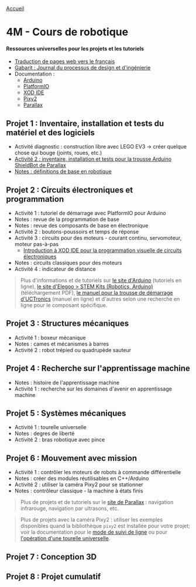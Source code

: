 [Accueil](./index.md)

# 4M - Cours de robotique

#### Ressources universelles pour les projets et les tutoriels

* [Traduction de pages web vers le français](https://docs.google.com/document/d/1y17romWgOPcvhSh9MgJROtPkUOQNkaMrkGqBu2A_q9w/view)
* [Gabarit : Journal du processus de design et d'ingénierie](https://docs.google.com/document/d/10qXbG6t7gSBiXH1rWh8tamR85JPlqGgy0t4OaY0Sv2M/view)
* Documentation :
    * [Arduino](https://docs.arduino.cc/built-in-examples/)
    * [PlatformIO](https://docs.platformio.org/en/latest/ide/vscode.html)
    * [XOD IDE](https://xod.io/docs/)
    * [Pixy2](https://docs.pixycam.com/wiki/doku.php?id=wiki:v2:start)
    * [Parallax](https://learn.parallax.com/tutorials/robot/shield-bot/robotics-board-education-shield-arduino)

## Projet 1 : Inventaire, installation et tests du matériel et des logiciels

* Activité diagnostic : construction libre avec LEGO EV3 -> créer quelque chose qui bouge (joints, roues, etc.)
* [Activité 2 : inventaire, installation et tests pour la trousse Arduino ShieldBot de Parallax](./p1-4m_act2.md)
* [Notes : définitions de base en robotique](https://docs.google.com/document/d/1kr3UCqRWHvq4YeXPHUDKIzhNah-CdPPylHcNMfpNCUc/view)

## Projet 2 : Circuits électroniques et programmation

* Activité 1 : tutoriel de démarrage avec PlatformIO pour Arduino
* Notes : revue de la programmation de base
* Notes : revue des composants de base en électronique
* Activité 2 : boutons-poussoirs et temps de réponse
* Activité 3 : circuits pour des moteurs - courant continu, servomoteur, moteur pas-à-pas
    * [Introduction à XOD IDE pour la programmation visuelle de circuits électroniques](./p2-4m_act3_xod.md)
* Notes : circuits classiques pour des moteurs
* Activité 4 : indicateur de distance

> Plus d'informations et de tutoriels sur [le site d'Arduino](https://docs.arduino.cc/built-in-examples/) (tutoriels en ligne), [le site d'Elegoo > STEM Kits (Robotics, Arduino)](https://www.elegoo.com/pages/download) (téléchargement PDF), [le manuel pour la trousse de démarrage d'UCTronics](https://www.manualslib.com/manual/1810234/Uctronics-Ultimate-Starter-Kit-For-Arduino.html) (manuel en ligne) et d'autres selon une recherche en ligne pour le composant spécifique.

## Projet 3 : Structures mécaniques

* Activité 1 : boxeur mécanique
* Notes : cames et mécanismes à barres 
* Activité 2 : robot trépied ou quadrupède sauteur

## Projet 4 : Recherche sur l'apprentissage machine

* Notes : histoire de l'apprentissage machine
* Activité 1 : recherche sur les domaines d'avenir en apprentissage machine

## Projet 5 : Systèmes mécaniques

* Activité 1 : tourelle universelle
* Notes : degres de liberté
* Activité 2 : bras robotique avec pince

## Projet 6 : Mouvement avec mission

* Activité 1 : contrôler les moteurs de robots à commande différentielle
* Notes : créer des modules réutilisables en C++/Arduino
* Activité 2 : utiliser la caméra Pixy2 pour se stationner
* Notes : contrôleur classique - la machine à états finis

> Plus de projets et de tutoriels sur le [site de Parallax](https://learn.parallax.com/tutorials/robot/shield-bot/robotics-board-education-shield-arduino) : navigation infrarouge, navigation par ultrasons, etc.

> Plus de projets avec la caméra Pixy2 : utiliser les exemples disponibles quand la bibliothèque `pixy2` est installée pour votre projet; voir la documentation pour le [mode de suivi de ligne](https://docs.pixycam.com/wiki/doku.php?id=wiki:v2:line_tracking) ou pour [l'opération d'une tourelle universelle](http://docs.pixycam.com/wiki/doku.php?id=wiki:v2:pan_tilt_demo).

## Projet 7 : Conception 3D

## Projet 8 : Projet cumulatif